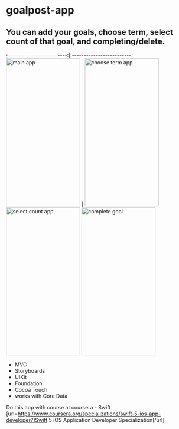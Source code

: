 # goalpost-app

## You can add your goals, choose term, select count of that goal, and completing/delete.

:-------------------------:|:-------------------------:
<img src="https://github.com/kgbshka/goalpost-app/raw/main/images/main.png" alt="main app" width="200" height="400">  |  <img src="https://github.com/kgbshka/goalpost-app/raw/main/images/term.png" alt="choose term app" width="200" height="400">
<img src="https://github.com/kgbshka/goalpost-app/raw/main/images/count.png" alt="select count app" width="200" height="400">
<img src="https://github.com/kgbshka/goalpost-app/raw/main/images/complete.png" alt="complete goal" width="200" height="400">

- MVC
- Storyboards
- UIKit
- Foundation
- Cocoa Touch
- works with Core Data 

Do this app with course at coursera - Swift [url=https://www.coursera.org/specializations/swift-5-ios-app-developer?]Swift 5 iOS Application Developer Specialization[/url]
